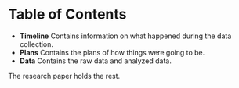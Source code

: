 # Table of Contents

- **Timeline** Contains information on what happened during the data collection.
- **Plans** Contains the plans of how things were going to be.
- **Data** Contains the raw data and analyzed data.

The research paper holds the rest.